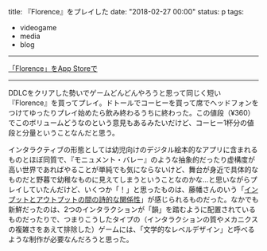 title: 『Florence』をプレイした
date: "2018-02-27 00:00"
status: p
tags:
- videogame
- media
- blog
---

[「Florence」をApp Storeで](https://itunes.apple.com/jp/app/florence/id1297430468?mt=8&ign-mpt=uo%3D4)

---

DDLCをクリアした勢いでゲームどんどんやろうと思って同じく短い『Florence』を買ってプレイ。ドトールでコーヒーを買って席でヘッドフォンをつけてゆったりプレイ始めたら飲み終わるうちに終わった。この値段（¥360）でこのボリュームどうなのという意見もあるみたいだけど、コーヒー1杯分の値段と分量ということなんだと思う。

インタラクティブの形態としては幼児向けのデジタル絵本的なアプリに含まれるものとほぼ同質で、『モニュメント・バレー』のような抽象的だったり虚構度が高い世界であればやることが単純でも気にならないけど、舞台が身近で具体的なものだと野暮で幼稚なものに見えてしまうということなのかな…と思いながらプレイしていたんだけど、いくつか「！」と思ったものは、藤幡さんのいう「[インプットとアウトプットの間の詩的な関係性](/2016/03/15/201603/fujihata-masaki-anachive6/)」が感じられるものだった。なかでも新鮮だったのは、2つのインタラクションが「韻」を踏むように配置されているものだったりで、つまりこうしたタイプの（インタラクションの質やメカニクスの複雑さをあえて排除した）ゲームには、「文学的なレベルデザイン」と呼べるような制作が必要なんだろうと思った。
